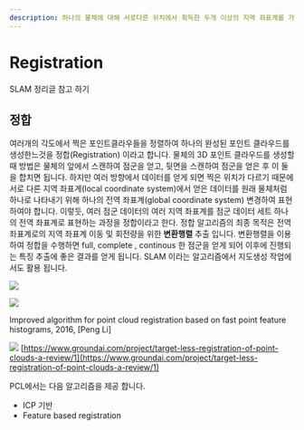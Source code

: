 ```yaml
---
description: 하나의 물체에 대해 서로다른 위치에서 획득한 두개 이상의 지역 좌표계를 가진 점군을 하나의 표준 좌표계로 정렬하는것
---
```


# Registration



SLAM 정리글 참고 하기 

## 정합

여러개의 각도에서 찍은 포인트클라우들을 정렬하여 하나의 완성된 포인트 클라우드를 생성한느것을 정합\(Registration\) 이라고 합니다. 물체의 3D 포인트 클라우드를 생성할때 방법은 물체의 앞에서 스캔하여 점군을 얻고, 뒷면을 스캔하여 점군을 얻은 후 이 둘을 합치면 됩니다. 하지만 여러 방향에서 데이터를 얻게 되면 찍은 위치가 다르기 때문에 서로 다른 지역 좌표계\(local coordinate system\)에서 얻은 데이터를 원래 물체처럼 하나로 나타내기 위해 하나의 전역 좌표계\(global coordinate system\) 변경하여 표현하여야 합니다. 이렇둣, 여러 점군 데이터의 여러 지역 좌표계를 점군 데이터 세트 하나의 전역 좌표계로 표현하는 과정을 정합이라고 한다. 정합 알고리즘의 최종 목적은 전역 좌표계로의 지역 좌표계 이동 및 회전량을 위한 **변환행렬** 추출 입니다. 변환행렬을 이용하여 정합을 수행하면 full, complete , continous 한 점군을 얻게 되어 이후에 진행되는 특징 추출에 좋은 결과를 얻게 됩니다. SLAM 이라는 알고리즘에서 지도생성 작업에서도 활용 됩니다.

 ![](https://www.spiedigitallibrary.org/ContentImages/Journals/JARSC4/10/4/045024/WebImages/JARS_10_4_045024_f024.png)

![](https://storage.googleapis.com/groundai-web-prod/media/users/user_301676/project_403379/images/icp-example.jpg)

Improved algorithm for point cloud registration based on fast point feature histograms, 2016, \[Peng Li\]

![](https://storage.googleapis.com/groundai-web-prod/media/users/user_301676/project_403379/images/registration-intro.png) [https://www.groundai.com/project/target-less-registration-of-point-clouds-a-review/1](https://www.groundai.com/project/target-less-registration-of-point-clouds-a-review/1)

PCL에서는 다음 알고리즘을 제공 합니다.

* ICP 기반 
* Feature based registration

